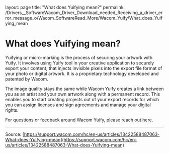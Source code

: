 layout: page
title: "What does Yuifying mean?"
permalink: /Drivers__SoftwareWacom_Driver_Download_needed_Receiving_a_driver_error_message_o/Wacom_SoftwareRead_More/Wacom_Yuify/What_does_Yuifying_mean

# What does Yuifying mean?

Yuifying or micro-marking is the process of securing your artwork with Yuify. It involves using Yuify tool in your creative application to securely export your content, that injects invisible pixels into the export file format of your photo or digital artwork. It is a proprietary technology developed and patented by Wacom.


The image quality stays the same while Wacom Yuify creates a link between you as an artist and your own artwork along with a permanent record. This enables you to start creating projects out of your export records for which you can assign licenses and sign agreements and manage your digital rights.


For questions or feedback around Wacom Yuify, please reach out here.

---
Source: [https://support.wacom.com/hc/en-us/articles/13422588487063-What-does-Yuifying-mean](https://support.wacom.com/hc/en-us/articles/13422588487063-What-does-Yuifying-mean)
